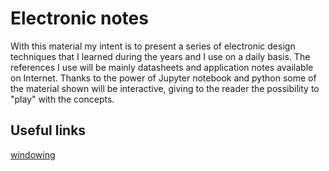 # Electronic notes
With this material my intent is to present a series of electronic design techniques that I learned during the years and I use on a daily basis.
The references I use will be mainly datasheets and application notes available on Internet.
Thanks to the power of Jupyter notebook and python some of the material shown will be interactive, giving to the reader the possibility to "play" with the concepts.

## Useful links

[windowing](https://download.ni.com/evaluation/pxi/Understanding%20FFTs%20and%20Windowing.pdf)
